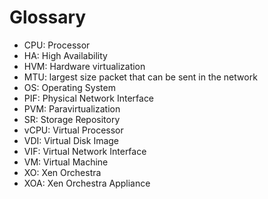 # Glossary

* CPU: Processor
* HA: High Availability
* HVM: Hardware virtualization
* MTU: largest size packet that can be sent in the network
* OS: Operating System
* PIF: Physical Network Interface
* PVM: Paravirtualization
* SR: Storage Repository
* vCPU: Virtual Processor
* VDI: Virtual Disk Image
* VIF: Virtual Network Interface
* VM: Virtual Machine
* XO: Xen Orchestra
* XOA: Xen Orchestra Appliance
